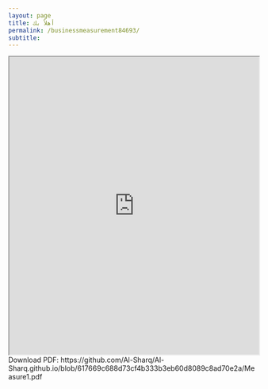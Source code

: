 ```yaml
---
layout: page
title: أهلاً بك
permalink: /businessmeasurement84693/
subtitle: ‎‎‎‎
---
```


<html>
<head>
    <link rel="shortcut icon" type="image/png" href="{{ 'favicon.png' | relative_url }}">
</head>
<body>


  <iframe 
        src="https://github.com/Al-Sharq/Al-Sharq.github.io/raw/617669c688d73cf4b333b3eb60d8089c8ad70e2a/taykes1.pdf" 
        width="100%" 
        height="600px">
    </iframe>


</body>
Download PDF: https://github.com/Al-Sharq/Al-Sharq.github.io/blob/617669c688d73cf4b333b3eb60d8089c8ad70e2a/Measure1.pdf

</html>
  

